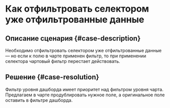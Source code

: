 # Как отфильтровать селектором уже отфильтрованные данные


## Описание сценария {#case-description}

Необходимо отфильтровать селектором уже отфильтрованные данные — но если к полю в чарте применен фильтр, то при применении селектора чартовый фильтр перестает действовать.

## Решение {#case-resolution}

Фильтр уровня дашборда имеет приоритет над фильтром уровня чарта. Предлагаем в чарте продублировать нужное поле, а оригинальное поле оставить в фильтре дашборда.
